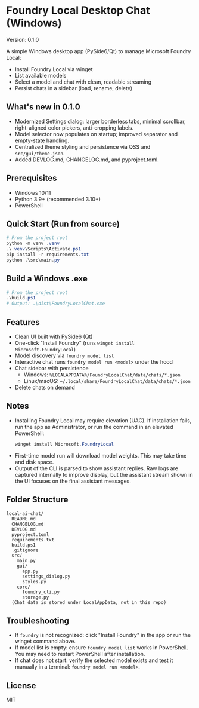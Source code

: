 # Foundry Local Desktop Chat (Windows)

Version: 0.1.0

A simple Windows desktop app (PySide6/Qt) to manage Microsoft Foundry Local:
- Install Foundry Local via winget
- List available models
- Select a model and chat with clean, readable streaming
- Persist chats in a sidebar (load, rename, delete)

## What's new in 0.1.0
- Modernized Settings dialog: larger borderless tabs, minimal scrollbar, right-aligned color pickers, anti-cropping labels.
- Model selector now populates on startup; improved separator and empty-state handling.
- Centralized theme styling and persistence via QSS and `src/gui/theme.json`.
- Added DEVLOG.md, CHANGELOG.md, and pyproject.toml.

## Prerequisites
- Windows 10/11
- Python 3.9+ (recommended 3.10+)
- PowerShell

## Quick Start (Run from source)
```powershell
# From the project root
python -m venv .venv
.\.venv\Scripts\Activate.ps1
pip install -r requirements.txt
python .\src\main.py
```

## Build a Windows .exe
```powershell
# From the project root
.\build.ps1
# Output: .\dist\FoundryLocalChat.exe
```

## Features
- Clean UI built with PySide6 (Qt)
- One-click "Install Foundry" (runs `winget install Microsoft.FoundryLocal`)
- Model discovery via `foundry model list`
- Interactive chat runs `foundry model run <model>` under the hood
- Chat sidebar with persistence
  - Windows: `%LOCALAPPDATA%/FoundryLocalChat/data/chats/*.json`
  - Linux/macOS: `~/.local/share/FoundryLocalChat/data/chats/*.json`
- Delete chats on demand

## Notes
- Installing Foundry Local may require elevation (UAC). If installation fails, run the app as Administrator, or run the command in an elevated PowerShell:
  ```powershell
  winget install Microsoft.FoundryLocal
  ```
- First-time model run will download model weights. This may take time and disk space.
- Output of the CLI is parsed to show assistant replies. Raw logs are captured internally to improve display, but the assistant stream shown in the UI focuses on the final assistant messages.

## Folder Structure
```
local-ai-chat/
  README.md
  CHANGELOG.md
  DEVLOG.md
  pyproject.toml
  requirements.txt
  build.ps1
  .gitignore
  src/
    main.py
    gui/
      app.py
      settings_dialog.py
      styles.py
    core/
      foundry_cli.py
      storage.py
  (Chat data is stored under LocalAppData, not in this repo)
```

## Troubleshooting
- If `foundry` is not recognized: click "Install Foundry" in the app or run the winget command above.
- If model list is empty: ensure `foundry model list` works in PowerShell. You may need to restart PowerShell after installation.
- If chat does not start: verify the selected model exists and test it manually in a terminal: `foundry model run <model>`.

## License
MIT
